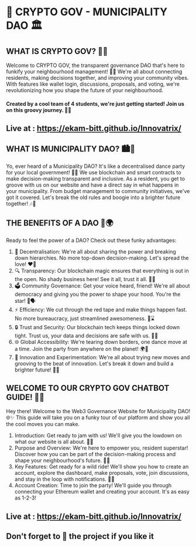 # 🚀 CRYPTO GOV - MUNICIPALITY DAO 🏛️

## WHAT IS CRYPTO GOV? 🤔🏢
Welcome to CRYPTO GOV, the transparent governance DAO that's here to funkify your neighbourhood management! 🎉💃 We're all about connecting residents, making decisions together, and improving your community vibes. With features like wallet login, discussions, proposals, and voting, we're revolutionizing how you shape the future of your neighbourhood. 
#### Created by a cool team of 4 students, we're just getting started! Join us on this groovy journey. 🌈🌟
## Live at : https://ekam-bitt.github.io/Innovatrix/ <br>

## WHAT IS MUNICIPALITY DAO? 🏙️🤝
Yo, ever heard of a Municipality DAO? It's like a decentralised dance party for your local government! 🎊🕺 We use blockchain and smart contracts to make decision-making transparent and inclusive. As a resident, you get to groove with us on our website and have a direct say in what happens in your municipality. From budget management to community initiatives, we've got it covered. Let's break the old rules and boogie into a brighter future together! 🎶🤩

## THE BENEFITS OF A DAO 💪🌍
Ready to feel the power of a DAO? Check out these funky advantages: 
<ol>
<li>🔄 Decentralisation: We're all about sharing the power and breaking down hierarchies. No more top-down decision-making. Let's spread the love! ❤️🤝</li>

<li>🔍 Transparency: Our blockchain magic ensures that everything is out in the open. No shady business here! See it all, trust it all. 👀✨</li>

<li>🗳️ Community Governance: Get your voice heard, friend! We're all about democracy and giving you the power to shape your hood. You're the star! 🌟🗣️</li>

<li>⚡ Efficiency: We cut through the red tape and make things happen fast. No more bureaucracy, just streamlined awesomeness. 🚀⌛</li>

<li>🔒 Trust and Security: Our blockchain tech keeps things locked down tight. Trust us, your data and decisions are safe with us. 💎🔐</li>

<li>🌐 Global Accessibility: We're tearing down borders, one dance move at a time. Join the party from anywhere on the planet! 🌍🌟</li>

<li>🚀 Innovation and Experimentation: We're all about trying new moves and grooving to the beat of innovation. Let's break it down and build a brighter future! 🕺💡</li>
</ol>
  
## WELCOME TO OUR CRYPTO GOV CHATBOT GUIDE! 🤖💬
Hey there! Welcome to the Web3 Governance Website for Municipality DAO! 🌐✨ This guide will take you on a funky tour of our platform and show you all the cool moves you can make.

<ol>
<li> Introduction: Get ready to jam with us! We'll give you the lowdown on what our website is all about. 🎵🎉 </li>

<li> Purpose and Overview: We're here to empower you, resident superstar! Discover how you can be part of the decision-making process and shape your neighbourhood's future. 🌟🏡 </li>

<li> Key Features: Get ready for a wild ride! We'll show you how to create an account, explore the dashboard, make proposals, vote, join discussions, and stay in the loop with notifications. 🎩💃 </li>

<li> Account Creation: Time to join the party! We'll guide you through connecting your Ethereum wallet and creating your account. It's as easy as 1-2-3! </li>
</ol>

## Live at : https://ekam-bitt.github.io/Innovatrix/ <br>
## Don't forget to 🌟 the project if you like it 
